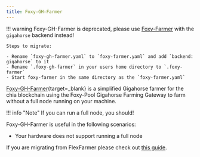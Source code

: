 ```yaml
---
title: Foxy-GH-Farmer
---
```


!!! warning
    Foxy-GH-Farmer is deprecated, please use [Foxy-Farmer](../foxy-farmer/index.md) with the `gigahorse` backend instead!

    Steps to migrate:

    - Rename `foxy-gh-farmer.yaml` to `foxy-farmer.yaml` and add `backend: gigahorse` to it
    - Rename `.foxy-gh-farmer` in your users home directory to `.foxy-farmer`
    - Start foxy-farmer in the same directory as the `foxy-farmer.yaml`

[Foxy-GH-Farmer](https://github.com/foxypool/foxy-gh-farmer){target=_blank} is a simplified Gigahorse farmer for the chia blockchain using the Foxy-Pool Gigahorse Farming Gateway to farm without a full node running on your machine.

!!! info "Note"
    If you can run a full node, you should!

Foxy-GH-Farmer is useful in the following scenarios:

- Your hardware does not support running a full node

If you are migrating from FlexFarmer please check out [this guide](../guides/switching-from-flex-farmer-to-foxy.md).
